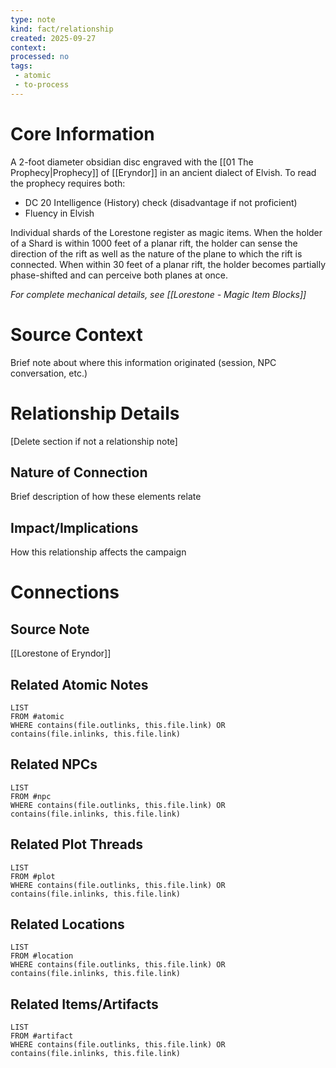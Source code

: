 ```yaml
---
type: note
kind: fact/relationship
created: 2025-09-27
context: 
processed: no
tags:
 - atomic
 - to-process
---
```

# Core Information

A 2-foot diameter obsidian disc engraved with the [[01 The Prophecy|Prophecy]] of [[Eryndor]] in an ancient dialect of Elvish. To read the prophecy requires both:

- DC 20 Intelligence (History) check (disadvantage if not proficient)
- Fluency in Elvish

Individual shards of the Lorestone register as magic items. When the holder of a Shard is within 1000 feet of a planar rift, the holder can sense the direction of the rift as well as the nature of the plane to which the rift is connected. When within 30 feet of a planar rift, the holder becomes partially phase-shifted and can perceive both planes at once.

*For complete mechanical details, see [[Lorestone - Magic Item Blocks]]*

# Source Context
Brief note about where this information originated (session, NPC conversation, etc.)

# Relationship Details
[Delete section if not a relationship note]
## Nature of Connection
Brief description of how these elements relate

## Impact/Implications
How this relationship affects the campaign

# Connections
## Source Note
[[Lorestone of Eryndor]]

## Related Atomic Notes
```dataview
LIST
FROM #atomic
WHERE contains(file.outlinks, this.file.link) OR contains(file.inlinks, this.file.link)
```

## Related NPCs
```dataview
LIST
FROM #npc 
WHERE contains(file.outlinks, this.file.link) OR contains(file.inlinks, this.file.link)
```

## Related Plot Threads
```dataview
LIST
FROM #plot  
WHERE contains(file.outlinks, this.file.link) OR contains(file.inlinks, this.file.link)
```

## Related Locations
```dataview
LIST
FROM #location 
WHERE contains(file.outlinks, this.file.link) OR contains(file.inlinks, this.file.link)
```

## Related Items/Artifacts
```dataview
LIST
FROM #artifact 
WHERE contains(file.outlinks, this.file.link) OR contains(file.inlinks, this.file.link)
```
